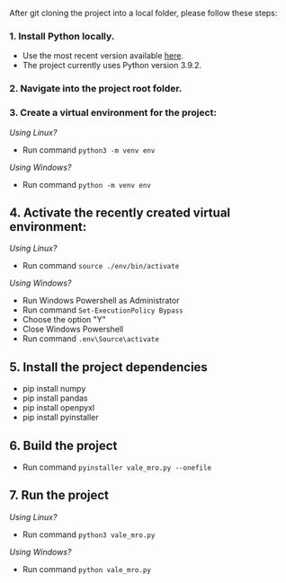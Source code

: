 After git cloning the project into a local folder, please follow these steps:

### 1. Install Python locally.

* Use the most recent version available <a href="https://www.python.org/downloads/">here</a>.
* The project currently uses Python version 3.9.2.

### 2. Navigate into the project root folder.

### 3. Create a virtual environment for the project:

*Using Linux?*
* Run command `python3 -m venv env`

*Using Windows?*
* Run command `python -m venv env`

## 4. Activate the recently created virtual environment:

*Using Linux?*
* Run command `source ./env/bin/activate`

*Using Windows?*
* Run Windows Powershell as Administrator
* Run command `Set-ExecutionPolicy Bypass`
* Choose the option "Y"
* Close Windows Powershell
* Run command `.env\Source\activate`

## 5. Install the project dependencies
* pip install numpy
* pip install pandas
* pip install openpyxl
* pip install pyinstaller

## 6. Build the project
* Run command `pyinstaller vale_mro.py --onefile`
  
## 7. Run the project

*Using Linux?*
* Run command `python3 vale_mro.py`

*Using Windows?*
* Run command `python vale_mro.py`
